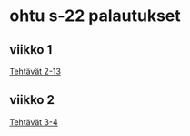 # ohtu s-22 palautukset

## viikko 1
[Tehtävät 2-13](https://github.com/meeries/ohtuvarasto)

## viikko 2
[Tehtävät 3-4](https://github.com/meeries/ohtuvarasto)

